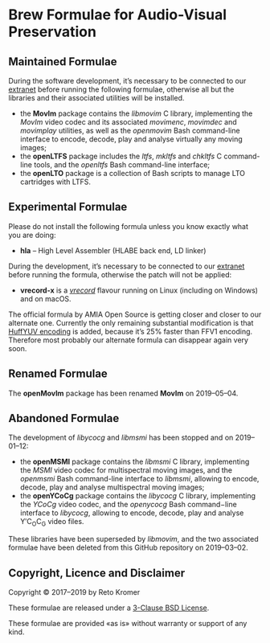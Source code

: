 # Brew Formulae for Audio-Visual Preservation

## Maintained Formulae

During the software development, it’s necessary to be connected to our [extranet](https://reto.ch/cgi-bin/login.pl) before running the following formulae, otherwise all but the libraries and their associated utilities will be installed.

- the **MovIm** package contains the _libmovim_ C library, implementing the _MovIm_ video codec and its associated _movimenc_, _movimdec_ and _movimplay_ utilities, as well as the _openmovim_ Bash command-line interface to encode, decode, play and analyse virtually any moving images;
- the **openLTFS** package includes the _ltfs_, _mkltfs_ and _chkltfs_ C command-line tools, and the _openltfs_ Bash command-line interface;
- the **openLTO** package is a collection of Bash scripts to manage LTO cartridges with LTFS.

## Experimental Formulae

Please do not install the following formula unless you know exactly what you are doing:

- **hla** – High Level Assembler (HLABE back end, LD linker)

During the development, it’s necessary to be connected to our [extranet](https://reto.ch/cgi-bin/login.pl) before running the formula, otherwise the patch will not be applied:

- **vrecord-x** is a [_vrecord_](https://github.com/amiaopensource/vrecord) flavour running on Linux (including on Windows) and on macOS.

The official formula by AMIA Open Source is getting closer and closer to our alternate one. Currently the only remaining substantial modification is that [HuffYUV encoding](https://github.com/amiaopensource/vrecord/issues/366) is added, because it’s 25% faster than FFV1 encoding. Therefore most probably our alternate formula can disappear again very soon.

## Renamed Formulae

The **openMovIm** package has been renamed **MovIm** on 2019–05–04.

## Abandoned Formulae

The development of _libycocg_ and _libmsmi_ has been stopped and on 2019–01–12:

- the **openMSMI** package contains the _libmsmi_ C library, implementing the _MSMI_ video codec for multispectral moving images, and the _openmsmi_ Bash command-line interface to _libmsmi_, allowing to encode, decode, play and analyse multispectral moving images;
- the **openYCoCg** package contains the _libycocg_ C library, implementing the _YCoCg_ video codec, and the _openycocg_ Bash command−line interface to _libycocg_, allowing to encode, decode, play and analyse Y′C<sub>O</sub>C<sub>G</sub> video files.

These libraries have been superseded by _libmovim_, and the two associated formulae have been deleted from this GitHub repository on 2019–03–02.

## Copyright, Licence and Disclaimer

Copyright © 2017–2019 by Reto Kromer

These formulae are released under a [3-Clause BSD License](https://opensource.org/licenses/BSD-3-Clause).

These formulae are provided «as is» without warranty or support of any kind.
